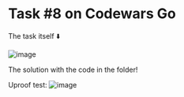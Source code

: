 # Task #8 on Codewars Go

The task itself :arrow_down: 

![image](https://user-images.githubusercontent.com/107930591/177334988-ffa5676d-7f0b-45ac-b959-c629cb4ae676.png)

The solution with the code in the folder!

Uproof test:
![image](https://user-images.githubusercontent.com/107930591/177335033-d31f14b6-89e5-4539-ba04-528c1a309030.png)
